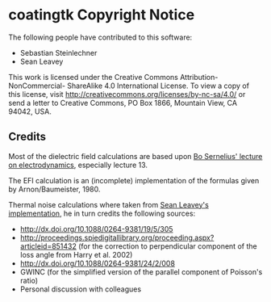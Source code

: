# coatingtk Copyright Notice

The following people have contributed to this software:

- Sebastian Steinlechner
- Sean Leavey

This work is licensed under the Creative Commons Attribution-NonCommercial-
ShareAlike 4.0 International License. To view a copy of this license, visit
http://creativecommons.org/licenses/by-nc-sa/4.0/ or send a letter to Creative
Commons, PO Box 1866, Mountain View, CA 94042, USA.

## Credits

Most of the dielectric field calculations are based upon [Bo Sernelius' lecture on electrodynamics](http://www.ifm.liu.se/courses/TFYY67/), especially lecture 13.

The EFI calculation is an (incomplete) implementation of the formulas given by Arnon/Baumeister, 1980.

Thermal noise calculations where taken from [Sean Leavey's implementation](https://github.com/SeanDS/dielectric-thermal-noise), he in turn credits the following sources:

- http://dx.doi.org/10.1088/0264-9381/19/5/305
- http://proceedings.spiedigitallibrary.org/proceeding.aspx?articleid=851432 (for the correction to perpendicular component of the loss angle from Harry et al. 2002)
- http://dx.doi.org/10.1088/0264-9381/24/2/008
- GWINC (for the simplified version of the parallel component of Poisson's ratio)
- Personal discussion with colleagues

